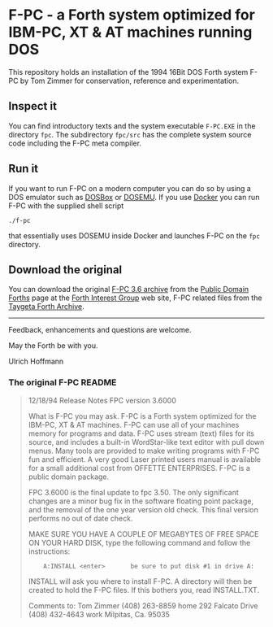 # F-PC - a Forth system optimized for IBM-PC, XT & AT machines running DOS

This repository holds an installation of the 1994 16Bit DOS Forth system 
F-PC by Tom Zimmer for conservation, reference and experimentation.

## Inspect it

You can find introductory texts and the system executable `F-PC.EXE` in the
directory `fpc`. The subdirectory `fpc/src` has the complete system source code
including the F-PC meta compiler.

## Run it

If you want to run F-PC on a modern computer you can do so by using a
DOS emulator such as [DOSBox](https://www.dosbox.com/) or 
[DOSEMU](http://www.dosemu.org/). 
If you use [Docker](https://www.docker.com/) you can 
run F-PC with the supplied shell script

    ./f-pc

that essentially uses DOSEMU inside Docker and launches F-PC on the 
`fpc` directory.

## Download the original

You can download the original 
[F-PC 3.6 archive](http://www.forth.org/library/eforth_SOC/eforth_SOC_source/fpc/fpc36.zip) 
from the [Public Domain Forths](http://www.forth.org/eforth.html) page
at the [Forth Interest Group](http://www.forth.org) web site,
F-PC related files from the
[Taygeta Forth Archive](ftp://ftp.taygeta.com/pub/Forth/Applications/fpc).

----

Feedback, enhancements and questions are welcome.

May the Forth be with you.

Ulrich Hoffmann

### The original F-PC README

>   12/18/94             Release Notes FPC version 3.6000
> 
>   What is F-PC you may ask. F-PC is a Forth system optimized for the
> IBM-PC, XT & AT machines. F-PC can use all of your machines memory for
> programs and data. F-PC uses stream (text) files for its source, and
> includes a built-in WordStar-like text editor with pull down menus. Many
> tools are provided to make writing programs with F-PC fun and efficient.
> A very good Laser printed users manual is available for a small
> additional cost from OFFETTE ENTERPRISES. F-PC is a public domain
> package.
> 
>   FPC 3.6000 is the final update to fpc 3.50.  The only significant
> changes are a minor bug fix in the software floating point package, and
> the removal of the one year version old check.  This final version
> performs no out of date check.
> 
>   MAKE SURE YOU HAVE A COUPLE OF MEGABYTES OF FREE SPACE ON YOUR HARD DISK,
> type the following command and follow the instructions:
> 
>         A:INSTALL <enter>       be sure to put disk #1 in drive A:
> 
>   INSTALL will ask you where to install F-PC. A directory will then be
> created to hold the F-PC files. If this bothers you, read INSTALL.TXT.
> 
> Comments to:    Tom Zimmer              (408) 263-8859  home
>                 292 Falcato Drive       (408) 432-4643  work
>                 Milpitas, Ca. 95035
